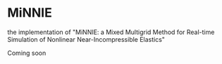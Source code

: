 # MiNNIE
the implementation of "MiNNIE: a Mixed Multigrid Method for Real-time Simulation of Nonlinear Near-Incompressible Elastics"

Coming soon
